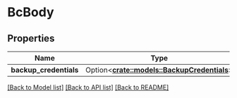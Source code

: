 # BcBody

## Properties

Name | Type | Description | Notes
------------ | ------------- | ------------- | -------------
**backup_credentials** | Option<[**crate::models::BackupCredentials**](BackupCredentials.md)> |  | [optional]

[[Back to Model list]](../README.md#documentation-for-models) [[Back to API list]](../README.md#documentation-for-api-endpoints) [[Back to README]](../README.md)


